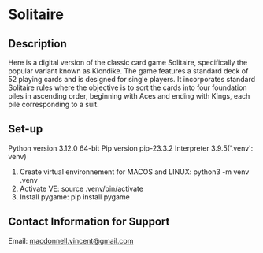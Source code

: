 # Solitaire

## Description

Here is a digital version of the classic card game Solitaire, specifically the popular variant known as Klondike. The game features a standard deck of 52 playing cards and is designed for single players. 
It incorporates standard Solitaire rules where the objective is to sort the cards into four foundation piles in ascending order, beginning with Aces and ending with Kings, each pile corresponding to a suit.

## Set-up

Python version 3.12.0 64-bit 
Pip version pip-23.3.2
Interpreter 3.9.5('.venv': venv)

1. Create virtual environnement for MACOS and LINUX: python3 -m venv .venv
2. Activate VE: source .venv/bin/activate
3. Install pygame: pip install pygame

## Contact Information for Support

Email:	macdonnell.vincent@gmail.com
